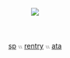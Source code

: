 
<p align="center"><img src="https://komarev.com/ghpvc/?username=Ihabia&label=　　　　૮˶•ﻌ•˶ა　　　　&color=9dafaf&style=flat"/>

  　<p align="center"> [sp](https://ivantiIl.straw.page/) 𓏭 [rentry](https://rentry.co/yourivan) 𓏭 [ata](https://paratise.atabook.org/)
